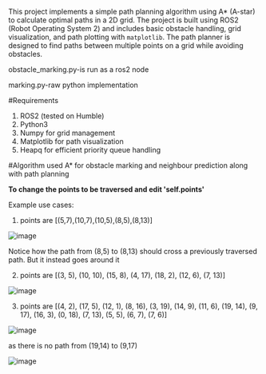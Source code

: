 This project implements a simple path planning algorithm using A* (A-star) to calculate optimal paths in a 2D grid. The project is built using ROS2 (Robot Operating System 2) and includes basic obstacle handling, grid visualization, and path plotting with `matplotlib`. The path planner is designed to find paths between multiple points on a grid while avoiding obstacles.




obstacle_marking.py-is run as a ros2 node

marking.py-raw python implementation

#Requirements
1) ROS2 (tested on Humble)
2) Python3
3) Numpy for grid management
4) Matplotlib for path visualization
5) Heapq for efficient priority queue handling

#Algorithm used
A* for obstacle marking and neighbour prediction along with path planning


**To change the points to be traversed and edit 'self.points'**


Example use cases:

1) points are [(5,7),(10,7),(10,5),(8,5),(8,13)]

![image](https://github.com/user-attachments/assets/9ef931b5-6eaf-4825-95ff-e72032eaa2e3)

Notice how the path from (8,5) to (8,13) should cross a previously traversed path. But it instead goes around it

2) points are [(3, 5), (10, 10), (15, 8), (4, 17), (18, 2), (12, 6), (7, 13)]

![image](https://github.com/user-attachments/assets/b0b1b075-4a4d-42e4-ba55-b5da8a3b7978)

3) points are [(4, 2), (17, 5), (12, 1), (8, 16), (3, 19), (14, 9), (11, 6), (19, 14), (9, 17), (16, 3), (0, 18), (7, 13), (5, 5), (6, 7), (7, 6)]

![image](https://github.com/user-attachments/assets/782acc0c-5782-415b-b5e3-d97e17259395)

as there is no path from (19,14) to (9,17)

![image](https://github.com/user-attachments/assets/973ea973-7932-4b77-8f87-79bfdc3a7dfc)



